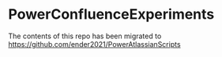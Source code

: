 # PowerConfluenceExperiments
The contents of this repo has been migrated to https://github.com/ender2021/PowerAtlassianScripts
